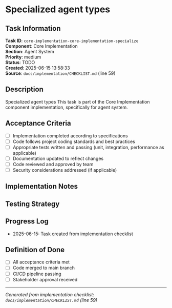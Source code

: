 # Specialized agent types

## Task Information

**Task ID**: `core-implementation-core-implementation-specialize`  
**Component**: Core Implementation  
**Section**: Agent System  
**Priority**: medium  
**Status**: TODO  
**Created**: 2025-06-15 13:58:33  
**Source**: `docs/implementation/CHECKLIST.md` (line 59)  

## Description

Specialized agent types
This task is part of the Core Implementation component implementation, specifically for agent system.

## Acceptance Criteria

- [ ] Implementation completed according to specifications
- [ ] Code follows project coding standards and best practices
- [ ] Appropriate tests written and passing (unit, integration, performance as applicable)
- [ ] Documentation updated to reflect changes
- [ ] Code reviewed and approved by team
- [ ] Security considerations addressed (if applicable)

## Implementation Notes

<!-- Add specific implementation notes, design decisions, or technical requirements here -->

## Testing Strategy

<!-- Describe the testing approach for this task -->

## Progress Log

<!-- Add progress updates here -->
- 2025-06-15: Task created from implementation checklist

## Definition of Done

- [ ] All acceptance criteria met
- [ ] Code merged to main branch
- [ ] CI/CD pipeline passing
- [ ] Stakeholder approval received

---

*Generated from implementation checklist: `docs/implementation/CHECKLIST.md` (line 59)*
